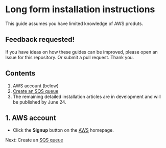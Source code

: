 # Long form installation instructions

This guide assumes you have limited knowledge of 
AWS produts.

## Feedback requested!
If you have ideas on how these guides can be improved,
please open an Issue for this repository. Or submit a 
pull request. Thank you.

## Contents
1. AWS account (below)
1. [Create an SQS queue](docs/INSTALLATION_2_sqs_queue.md)
1. The remaining detailed installation articles are in development and will
   be published by June 24.

## 1. AWS account

* Click the **Signup** button
   on the [AWS](https://aws.amazon.com/) homepage.

Next: Create an [SQS queue](docs/INSTALLATION_2_sqs_queue.md)